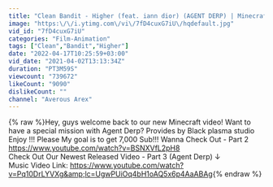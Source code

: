 ```yaml
---
title: "Clean Bandit - Higher (feat. iann dior) (AGENT DERP) | Minecraft Animation"
image: "https:\/\/i.ytimg.com\/vi\/7fD4cuxG7iU\/hqdefault.jpg"
vid_id: "7fD4cuxG7iU"
categories: "Film-Animation"
tags: ["Clean","Bandit","Higher"]
date: "2022-04-17T10:25:59+03:00"
vid_date: "2021-04-02T13:13:34Z"
duration: "PT3M59S"
viewcount: "739672"
likeCount: "9090"
dislikeCount: ""
channel: "Averous Arex"
---
```

{% raw %}Hey, guys welcome back to our new Minecraft video! Want to have a special mission with Agent Derp? Provides by Black plasma studio Enjoy !!! Please My goal is to get 7,000 Sub!!! Wanna Check Out - Part 2 <a rel="nofollow" target="blank" href="https://www.youtube.com/watch?v=BSNXVfL2pH8">https://www.youtube.com/watch?v=BSNXVfL2pH8</a>                 <br />Check Out Our Newest Released Video - Part 3 (Agent Derp) ↓<br />                                     Music Video Link: <a rel="nofollow" target="blank" href="https://www.youtube.com/watch?v=Pq10DrLYVXg&amp;lc=UgwPUiOq4bH1oAQ5x6p4AaABAg">https://www.youtube.com/watch?v=Pq10DrLYVXg&amp;lc=UgwPUiOq4bH1oAQ5x6p4AaABAg</a>{% endraw %}
